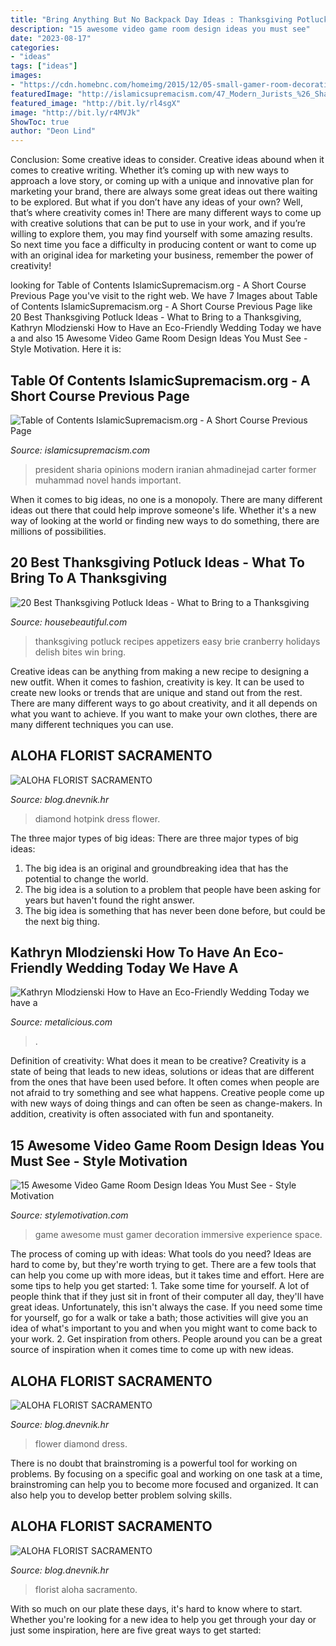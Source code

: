 ```yaml
---
title: "Bring Anything But No Backpack Day Ideas : Thanksgiving Potluck Recipes Appetizers Easy Brie Cranberry Holidays Delish Bites Win Bring"
description: "15 awesome video game room design ideas you must see"
date: "2023-08-17"
categories:
- "ideas"
tags: ["ideas"]
images:
- "https://cdn.homebnc.com/homeimg/2015/12/05-small-gamer-room-decoration-homebnc.jpg"
featuredImage: "http://islamicsupremacism.com/47_Modern_Jurists_%26_Sharia_Scholars_Opinions_on_IS%26J_files/imgres_3.jpg"
featured_image: "http://bit.ly/rl4sgX"
image: "http://bit.ly/r4MVJk"
ShowToc: true
author: "Deon Lind"
---
```



Conclusion: Some creative ideas to consider.
Creative ideas abound when it comes to creative writing. Whether it’s coming up with new ways to approach a love story, or coming up with a unique and innovative plan for marketing your brand, there are always some great ideas out there waiting to be explored. But what if you don’t have any ideas of your own? Well, that’s where creativity comes in! There are many different ways to come up with creative solutions that can be put to use in your work, and if you’re willing to explore them, you may find yourself with some amazing results. So next time you face a difficulty in producing content or want to come up with an original idea for marketing your business, remember the power of creativity!

	

		
looking for Table of Contents IslamicSupremacism.org - A Short Course Previous Page you've visit to the right web. We have 7 Images about Table of Contents IslamicSupremacism.org - A Short Course Previous Page like 20 Best Thanksgiving Potluck Ideas - What to Bring to a Thanksgiving, Kathryn Mlodzienski How to Have an Eco-Friendly Wedding Today we have a and also 15 Awesome Video Game Room Design Ideas You Must See - Style Motivation. Here it is:
		
    
## Table Of Contents IslamicSupremacism.org - A Short Course Previous Page

<img loading=lazy src="http://islamicsupremacism.com/47_Modern_Jurists_%26_Sharia_Scholars_Opinions_on_IS%26J_files/imgres_3.jpg" onerror="this.onerror=null;this.src='https://tse2.mm.bing.net/th?id=OIP.7yriY0m87lDlyfixEmlZFAAAAA&amp;pid=15.1';" alt="Table of Contents IslamicSupremacism.org - A Short Course Previous Page">

_Source: islamicsupremacism.com_

>president sharia opinions modern iranian ahmadinejad carter former muhammad novel hands important. 

	

When it comes to big ideas, no one is a monopoly. There are many different ideas out there that could help improve someone's life. Whether it's a new way of looking at the world or finding new ways to do something, there are millions of possibilities. 

    
## 20 Best Thanksgiving Potluck Ideas - What To Bring To A Thanksgiving

<img loading=lazy src="https://hips.hearstapps.com/hmg-prod.s3.amazonaws.com/images/delish-cranberry-brie-bites-vertical-2-1540486092.jpg?crop=1xw:1xh;center,top&amp;resize=480:*" onerror="this.onerror=null;this.src='https://tse3.mm.bing.net/th?id=OIP.l0hLMrPYCgquZCvQu20XAQHaLH&amp;pid=15.1';" alt="20 Best Thanksgiving Potluck Ideas - What to Bring to a Thanksgiving">

_Source: housebeautiful.com_

>thanksgiving potluck recipes appetizers easy brie cranberry holidays delish bites win bring. 

	

Creative ideas can be anything from making a new recipe to designing a new outfit. When it comes to fashion, creativity is key. It can be used to create new looks or trends that are unique and stand out from the rest. There are many different ways to go about creativity, and it all depends on what you want to achieve. If you want to make your own clothes, there are many different techniques you can use.

    
## ALOHA FLORIST SACRAMENTO

<img loading=lazy src="http://bit.ly/rl4sgX" onerror="this.onerror=null;this.src='https://tse3.mm.bing.net/th?id=OIP.KdSXCNAet7Aw51lC6eSthAHaFO&amp;pid=15.1';" alt="ALOHA FLORIST SACRAMENTO">

_Source: blog.dnevnik.hr_

>diamond hotpink dress flower. 

	

The three major types of big ideas:
There are three major types of big ideas: 
1. The big idea is an original and groundbreaking idea that has the potential to change the world. 
2. The big idea is a solution to a problem that people have been asking for years but haven't found the right answer. 
3. The big idea is something that has never been done before, but could be the next big thing.

    
## Kathryn Mlodzienski How To Have An Eco-Friendly Wedding Today We Have A

<img loading=lazy src="http://cdn.shopify.com/s/files/1/0004/1484/2937/articles/PINTEREST_30_1024x1024.png?v=1610483955" onerror="this.onerror=null;this.src='https://tse4.mm.bing.net/th?id=OIP.ArGGM1JeWYuHlUXRFWn7TQHaLG&amp;pid=15.1';" alt="Kathryn Mlodzienski How to Have an Eco-Friendly Wedding Today we have a">

_Source: metalicious.com_

>. 

	

Definition of creativity: What does it mean to be creative?
Creativity is a state of being that leads to new ideas, solutions or ideas that are different from the ones that have been used before. It often comes when people are not afraid to try something and see what happens. Creative people come up with new ways of doing things and can often be seen as change-makers. In addition, creativity is often associated with fun and spontaneity.

    
## 15 Awesome Video Game Room Design Ideas You Must See - Style Motivation

<img loading=lazy src="https://cdn.homebnc.com/homeimg/2015/12/05-small-gamer-room-decoration-homebnc.jpg" onerror="this.onerror=null;this.src='https://tse4.mm.bing.net/th?id=OIP.U2rJ1xVs-aiPdhUcSYtPkwHaE8&amp;pid=15.1';" alt="15 Awesome Video Game Room Design Ideas You Must See - Style Motivation">

_Source: stylemotivation.com_

>game awesome must gamer decoration immersive experience space. 

	

The process of coming up with ideas: What tools do you need?
Ideas are hard to come by, but they're worth trying to get. There are a few tools that can help you come up with more ideas, but it takes time and effort. Here are some tips to help you get started: 1. Take some time for yourself. A lot of people think that if they just sit in front of their computer all day, they'll have great ideas. Unfortunately, this isn't always the case. If you need some time for yourself, go for a walk or take a bath; those activities will give you an idea of what's important to you and when you might want to come back to your work. 2. Get inspiration from others. People around you can be a great source of inspiration when it comes time to come up with new ideas.

    
## ALOHA FLORIST SACRAMENTO

<img loading=lazy src="http://bit.ly/r4MVJk" onerror="this.onerror=null;this.src='https://tse2.mm.bing.net/th?id=OIP.VvdVlf0nPR-GOk8ZFaTKBgAAAA&amp;pid=15.1';" alt="ALOHA FLORIST SACRAMENTO">

_Source: blog.dnevnik.hr_

>flower diamond dress. 

	

There is no doubt that brainstroming is a powerful tool for working on problems. By focusing on a specific goal and working on one task at a time, brainstroming can help you to become more focused and organized. It can also help you to develop better problem solving skills.

    
## ALOHA FLORIST SACRAMENTO

<img loading=lazy src="http://bit.ly/pcAu5a" onerror="this.onerror=null;this.src='https://tse1.mm.bing.net/th?id=OIP.EzBhebizNEl-U1fLw8aUOQAAAA&amp;pid=15.1';" alt="ALOHA FLORIST SACRAMENTO">

_Source: blog.dnevnik.hr_

>florist aloha sacramento. 

	

With so much on our plate these days, it's hard to know where to start. Whether you're looking for a new idea to help you get through your day or just some inspiration, here are five great ways to get started: 


